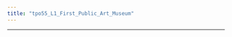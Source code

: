 ```yaml
---
title: "tpo55_L1_First_Public_Art_Museum"
---
```


<div class="markmap-container">
<div class="markmap">
<script type="text/template">

# 艺术史讲座：卢浮宫与艺术博物馆的演变

## 主要观点
1. 卢浮宫：第一个公共博物馆
2. Alexandre Lenoir：艺术博物馆的转变
3. 关于博物馆价值的争论

### 卢浮宫：第一个公共博物馆
- 1793年开放
- 第一个向公众开放的博物馆（以前的博物馆是由皇室和贵族拥有的私人收藏）
- 最初对艺术家免费开放；普通公众的访问受到限制
- 被视为艺术家的教育机构

### Alexandre Lenoir：艺术博物馆的转变
- 法国画家，法国大革命期间被任命为艺术品仓库的监督
- 1796年按时期和风格对艺术品进行分类和展示
- 他的仓库最终成为了法国国家纪念碑博物馆（后来成为卢浮宫的一个分支）
- Lenoir的分类和展示系统成为其他公共艺术博物馆的典范
- 认为博物馆应根据历史时期专注于公众教育和教学

### 关于博物馆价值的争论
- 批评者（包括艺术家和历史学家）认为博物馆会终结艺术
- 认为从原始背景中移除的艺术品是不完整的，应该保留在原来的地点
- 例子：意大利海滨村庄的绘画在被移到法国的博物馆后失去了其身份
- 今天这场争论仍在继续，有些人出于同样的原因对艺术博物馆持怀疑态度

</script>
</div>
</div>

---

<div class="markmap-container">
<div class="markmap">
<script type="text/template">

# Art History Lecture: The Louvre and the Evolution of Art Museums

## Main Ideas
1. The Louvre: The first public museum
2. Alexandre Lenoir: The transformation of art museums
3. The debate on the value of museums

### The Louvre: The first public museum
- Opened in 1793
- First museum accessible to the public (prior museums were private collections owned by royalty and nobility)
- Originally free for artists every day; general public had limited access
- Seen as a teaching institution for artists

### Alexandre Lenoir: The transformation of art museums
- French painter assigned as supervisor of a storehouse for artworks during the French Revolution
- Classified and displayed artworks by period and style in 1796
- His storehouse eventually became the National Museum of French Monuments (later a branch of the Louvre)
- Lenoir's system of classification and display became a model for other public art museums
- Believed that museums should be focused on public instruction and education according to historical periods

### The debate on the value of museums
- Critics (including artists and historians) argued that museums would end art
- Believed that artworks removed from their original context were incomplete and should remain in their original locations
- Example: An Italian seaside village painting losing its identity when moved to a museum in France
- The debate continues today with some still skeptical of art museums for the same reasons

</script>
</div>
</div>